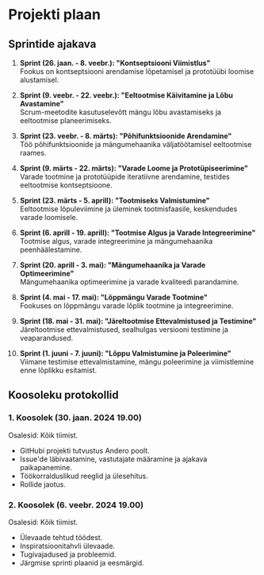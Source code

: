 # Projekti plaan

## Sprintide ajakava

1. **Sprint (26. jaan. - 8. veebr.): "Kontseptsiooni Viimistlus"**  
   Fookus on kontseptsiooni arendamise lõpetamisel ja prototüübi loomise alustamisel.

2. **Sprint (9. veebr. - 22. veebr.): "Eeltootmise Käivitamine ja Lõbu Avastamine"**  
   Scrum-meetodite kasutuselevõtt mängu lõbu avastamiseks ja eeltootmise planeerimiseks.

3. **Sprint (23. veebr. - 8. märts): "Põhifunktsioonide Arendamine"**  
   Töö põhifunktsioonide ja mängumehaanika väljatöötamisel eeltootmise raames.

4. **Sprint (9. märts - 22. märts): "Varade Loome ja Prototüpiseerimine"**  
   Varade tootmine ja prototüüpide iteratiivne arendamine, testides eeltootmise kontseptsioone.

5. **Sprint (23. märts - 5. aprill): "Tootmiseks Valmistumine"**  
   Eeltootmise lõpuleviimine ja üleminek tootmisfaasile, keskendudes varade loomisele.

6. **Sprint (6. aprill - 19. aprill): "Tootmise Algus ja Varade Integreerimine"**  
   Tootmise algus, varade integreerimine ja mängumehaanika peenhäälestamine.

7. **Sprint (20. aprill - 3. mai): "Mängumehaanika ja Varade Optimeerimine"**  
   Mängumehaanika optimeerimine ja varade kvaliteedi parandamine.

8. **Sprint (4. mai - 17. mai): "Lõppmängu Varade Tootmine"**  
   Fookuses on lõppmängu varade lõplik tootmine ja integreerimine.

9. **Sprint (18. mai - 31. mai): "Järeltootmise Ettevalmistused ja Testimine"**  
   Järeltootmise ettevalmistused, sealhulgas versiooni testimine ja veaparandused.

10. **Sprint (1. juuni - 7. juuni): "Lõppu Valmistumine ja Poleerimine"**  
    Viimane testimise ettevalmistamine, mängu poleerimine ja viimistlemine enne lõplikku esitamist.


## Koosoleku protokollid

### 1. Koosolek (30. jaan. 2024 19.00)
Osalesid: Kõik tiimist.
- GitHubi projekti tutvustus Andero poolt.
- Issue'de läbivaatamine, vastutajate määramine ja ajakava paikapanemine.
- Töökorralduslikud reeglid ja ülesehitus.
- Rollide jaotus.

### 2. Koosolek (6. veebr. 2024 19.00)
Osalesid: Kõik tiimist.
- Ülevaade tehtud töödest.
- Inspiratsioonitahvli ülevaade.
- Tugivajadused ja probleemid.
- Järgmise sprinti plaanid ja eesmärgid.


